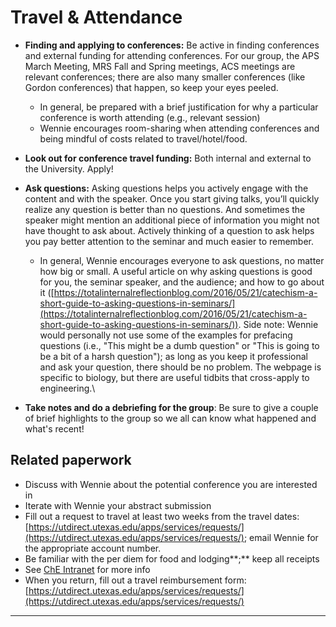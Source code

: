# Travel & Attendance

* **Finding and applying to conferences:** Be active in finding conferences and external funding for attending conferences. For our group, the APS March Meeting, MRS Fall and Spring meetings, ACS meetings are relevant conferences; there are also many smaller conferences (like Gordon conferences) that happen, so keep your eyes peeled.
  * In general, be prepared with a brief justification for why a particular conference is worth attending (e.g., relevant session)
  * Wennie encourages room-sharing when attending conferences and being mindful of costs related to travel/hotel/food.
* **Look out for conference travel funding:** Both internal and external to the University. Apply!
* **Ask questions:** Asking questions helps you actively engage with the content and with the speaker. Once you start giving talks, you’ll quickly realize any question is better than no questions. And sometimes the speaker might mention an additional piece of information you might not have thought to ask about. Actively thinking of a question to ask helps you pay better attention to the seminar and much easier to remember.
  * In general, Wennie encourages everyone to ask questions, no matter how big or small. A useful article on why asking questions is good for you, the seminar speaker, and the audience; and how to go about it ([https://totalinternalreflectionblog.com/2016/05/21/catechism-a-short-guide-to-asking-questions-in-seminars/](https://totalinternalreflectionblog.com/2016/05/21/catechism-a-short-guide-to-asking-questions-in-seminars/)). Side note: Wennie would personally not use some of the examples for prefacing questions (i.e., "This might be a dumb question" or "This is going to be a bit of a harsh question"); as long as you keep it professional and ask your question, there should be no problem. The webpage is specific to biology, but there are useful tidbits that cross-apply to engineering.\

* **Take notes and do a debriefing for the group**: Be sure to give a couple of brief highlights to the group so we all can know what happened and what's recent!

## Related paperwork

* Discuss with Wennie about the potential conference you are interested in
* Iterate with Wennie your abstract submission
* Fill out a request to travel at least two weeks from the travel dates: [https://utdirect.utexas.edu/apps/services/requests/](https://utdirect.utexas.edu/apps/services/requests/); email Wennie for the appropriate account number.&#x20;
* Be familiar with the per diem for food and lodging**;** keep all receipts
* See [ChE Intranet](https://intranet.che.utexas.edu/purchasing-travel-and-reimbursement/travel) for more info
* When you return, fill out a travel reimbursement form: [https://utdirect.utexas.edu/apps/services/requests/](https://utdirect.utexas.edu/apps/services/requests/)

****
